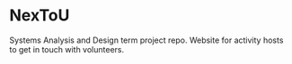 NexToU
======

Systems Analysis and Design term project repo. Website for activity hosts to get in touch with volunteers.
